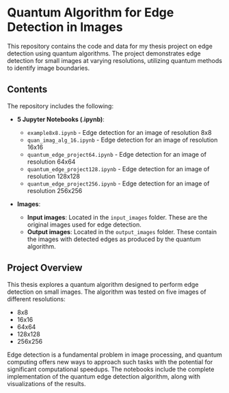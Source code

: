 # Quantum Algorithm for Edge Detection in Images

This repository contains the code and data for my thesis project on edge detection using quantum algorithms. 
The project demonstrates edge detection for small images at varying resolutions, utilizing quantum methods to identify image boundaries.

## Contents

The repository includes the following:

- **5 Jupyter Notebooks (.ipynb)**:
    - `example8x8.ipynb` - Edge detection for an image of resolution 8x8
    - `quan_imag_alg_16.ipynb` - Edge detection for an image of resolution 16x16
    - `quantum_edge_project64.ipynb` - Edge detection for an image of resolution 64x64
    - `quantum_edge_project128.ipynb` - Edge detection for an image of resolution 128x128
    - `quantum_edge_project256.ipynb` - Edge detection for an image of resolution 256x256

- **Images**:
    - **Input images**: Located in the `input_images` folder. These are the original images used for edge detection.
    - **Output images**: Located in the `output_images` folder. These contain the images with detected edges as produced by the quantum algorithm.

## Project Overview

This thesis explores a quantum algorithm designed to perform edge detection on small images. The algorithm was tested on five images of different resolutions:
- 8x8
- 16x16
- 64x64
- 128x128
- 256x256

Edge detection is a fundamental problem in image processing, and quantum computing offers new ways to approach such tasks with the potential for significant computational speedups. 
The notebooks include the complete implementation of the quantum edge detection algorithm, along with visualizations of the results.
